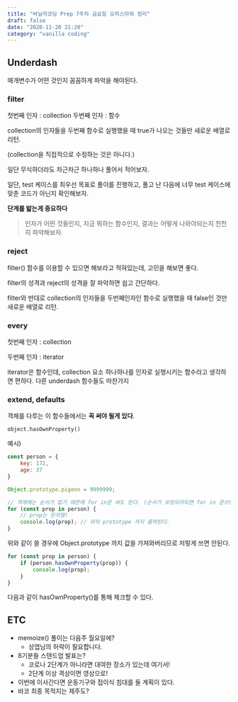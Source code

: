 ```yaml
---
title: "바닐라코딩 Prep 7주차 금요일 오피스아워 정리"
draft: false
date: "2020-11-20 21:20"
category: "vanilla coding"
---
```


## Underdash

매개변수가 어떤 것인지 꼼꼼하게 파악을 해야된다.



### filter

첫번째 인자 : collection
두번째 인자 : 함수

collection의 인자들을 두번째 함수로 실행했을 때 true가 나오는 것들만 새로운 배열로 리턴.

(collection을 직접적으로 수정하는 것은 아니다.)



일단 무식하더라도 차근차근 하나하나 풀어서 적어보자.



일단, test 케이스를 최우선 목표로 풀이를 진행하고, 풀고 난 다음에 너무 test 케이스에 맞춘 코드가 아닌지 확인해보자.

**단계를 밟는게 중요하다**

>  인자가 어떤 것들인지, 지금 뭐하는 함수인지, 결과는 어떻게 나와야되는지 천천히 파악해보자.



### reject

filter() 함수를 이용할 수 있으면 해보라고 적혀있는데, 고민을 해보면 좋다.

filter의 성격과 reject의 성격을 잘 파악하면 쉽고 간단하다.

filter와 반대로 collection의 인자들을 두번째인자인 함수로 실행했을 때 false인 것만 새로운 배열로 리턴.



### every 

첫번째 인자 : collection

두번째 인자 : iterator

iterator은 함수인데, collection 요소 하나하나를 인자로 실행시키는 함수라고 생각하면 편하다. 다른 underdash 함수들도 마찬가지 



### extend, defaults

객체를 다루는 이 함수들에서는 **꼭 써야 될게 있다**.

`object.hasOwnProperty()`

예시)

```js
const person = {
    key: 172,
    age: 37
}

Object.prototype.pigeon = 9999999;

// 객체에는 순서가 없기 때문에 for in문 써도 된다. (순서가 보장되야되면 for in 문쓰면 안됨)
for (const prop in person) {
    // prop는 문자열!
    console.log(prop); // 위의 prototype 까지 출력된다.
}
```

위와 같이 쓸 경우에 Object.prototype 까지 값을 가져와버리므로 저렇게 쓰면 안된다.



```js
for (const prop in person) {
    if (person.hasOwnProperty(prop)) {
        console.log(prop);
    }
}
```

다음과 같이 hasOwnProperty()를 통해 체크할 수 있다.



## ETC

- memoize() 풀이는 다음주 월요일에?
  - 상엽님의 허락이 필요합니다.
- 8기분들 스텐드업 발표는?
  - 코로나 2단계가 아니라면 대여한 장소가 있는데 여기서!
  - 2단계 이상 격상이면 영상으로!
- 이번에 이사간다면 운동기구와 접이식 침대를 둘 계획이 있다.
- 바코 최종 목적지는 제주도?

